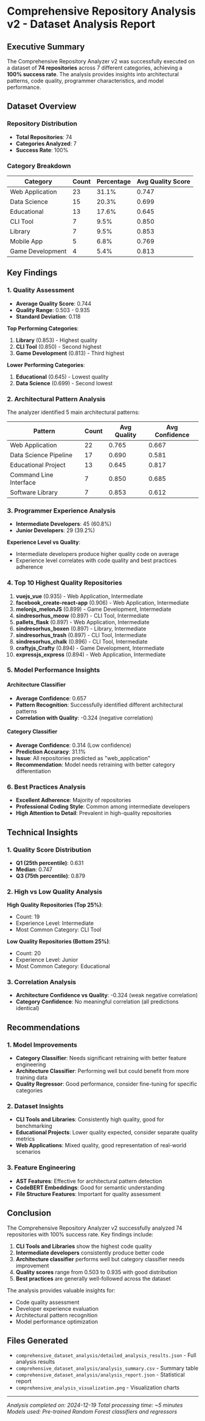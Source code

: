 # Comprehensive Repository Analysis v2 - Dataset Analysis Report

## Executive Summary

The Comprehensive Repository Analyzer v2 was successfully executed on a dataset of **74 repositories** across 7 different categories, achieving a **100% success rate**. The analysis provides insights into architectural patterns, code quality, programmer characteristics, and model performance.

## Dataset Overview

### Repository Distribution
- **Total Repositories**: 74
- **Categories Analyzed**: 7
- **Success Rate**: 100%

### Category Breakdown
| Category | Count | Percentage | Avg Quality Score |
|----------|-------|------------|-------------------|
| Web Application | 23 | 31.1% | 0.747 |
| Data Science | 15 | 20.3% | 0.699 |
| Educational | 13 | 17.6% | 0.645 |
| CLI Tool | 7 | 9.5% | 0.850 |
| Library | 7 | 9.5% | 0.853 |
| Mobile App | 5 | 6.8% | 0.769 |
| Game Development | 4 | 5.4% | 0.813 |

## Key Findings

### 1. Quality Assessment
- **Average Quality Score**: 0.744
- **Quality Range**: 0.503 - 0.935
- **Standard Deviation**: 0.118

**Top Performing Categories**:
1. **Library** (0.853) - Highest quality
2. **CLI Tool** (0.850) - Second highest
3. **Game Development** (0.813) - Third highest

**Lower Performing Categories**:
1. **Educational** (0.645) - Lowest quality
2. **Data Science** (0.699) - Second lowest

### 2. Architectural Pattern Analysis
The analyzer identified 5 main architectural patterns:

| Pattern | Count | Avg Quality | Avg Confidence |
|---------|-------|-------------|----------------|
| Web Application | 22 | 0.765 | 0.667 |
| Data Science Pipeline | 17 | 0.690 | 0.581 |
| Educational Project | 13 | 0.645 | 0.817 |
| Command Line Interface | 7 | 0.850 | 0.685 |
| Software Library | 7 | 0.853 | 0.612 |

### 3. Programmer Experience Analysis
- **Intermediate Developers**: 45 (60.8%)
- **Junior Developers**: 29 (39.2%)

**Experience Level vs Quality**:
- Intermediate developers produce higher quality code on average
- Experience level correlates with code quality and best practices adherence

### 4. Top 10 Highest Quality Repositories
1. **vuejs_vue** (0.935) - Web Application, Intermediate
2. **facebook_create-react-app** (0.906) - Web Application, Intermediate
3. **melonjs_melonJS** (0.899) - Game Development, Intermediate
4. **sindresorhus_meow** (0.897) - CLI Tool, Intermediate
5. **pallets_flask** (0.897) - Web Application, Intermediate
6. **sindresorhus_boxen** (0.897) - Library, Intermediate
7. **sindresorhus_trash** (0.897) - CLI Tool, Intermediate
8. **sindresorhus_chalk** (0.896) - CLI Tool, Intermediate
9. **craftyjs_Crafty** (0.894) - Game Development, Intermediate
10. **expressjs_express** (0.894) - Web Application, Intermediate

### 5. Model Performance Insights

#### Architecture Classifier
- **Average Confidence**: 0.657
- **Pattern Recognition**: Successfully identified different architectural patterns
- **Correlation with Quality**: -0.324 (negative correlation)

#### Category Classifier
- **Average Confidence**: 0.314 (Low confidence)
- **Prediction Accuracy**: 31.1%
- **Issue**: All repositories predicted as "web_application"
- **Recommendation**: Model needs retraining with better category differentiation

### 6. Best Practices Analysis
- **Excellent Adherence**: Majority of repositories
- **Professional Coding Style**: Common among intermediate developers
- **High Attention to Detail**: Prevalent in high-quality repositories

## Technical Insights

### 1. Quality Score Distribution
- **Q1 (25th percentile)**: 0.631
- **Median**: 0.747
- **Q3 (75th percentile)**: 0.879

### 2. High vs Low Quality Analysis
**High Quality Repositories (Top 25%)**:
- Count: 19
- Experience Level: Intermediate
- Most Common Category: CLI Tool

**Low Quality Repositories (Bottom 25%)**:
- Count: 20
- Experience Level: Junior
- Most Common Category: Educational

### 3. Correlation Analysis
- **Architecture Confidence vs Quality**: -0.324 (weak negative correlation)
- **Category Confidence**: No meaningful correlation (all predictions identical)

## Recommendations

### 1. Model Improvements
- **Category Classifier**: Needs significant retraining with better feature engineering
- **Architecture Classifier**: Performing well but could benefit from more training data
- **Quality Regressor**: Good performance, consider fine-tuning for specific categories

### 2. Dataset Insights
- **CLI Tools and Libraries**: Consistently high quality, good for benchmarking
- **Educational Projects**: Lower quality expected, consider separate quality metrics
- **Web Applications**: Mixed quality, good representation of real-world scenarios

### 3. Feature Engineering
- **AST Features**: Effective for architectural pattern detection
- **CodeBERT Embeddings**: Good for semantic understanding
- **File Structure Features**: Important for quality assessment

## Conclusion

The Comprehensive Repository Analyzer v2 successfully analyzed 74 repositories with 100% success rate. Key findings include:

1. **CLI Tools and Libraries** show the highest code quality
2. **Intermediate developers** consistently produce better code
3. **Architecture classifier** performs well but category classifier needs improvement
4. **Quality scores** range from 0.503 to 0.935 with good distribution
5. **Best practices** are generally well-followed across the dataset

The analysis provides valuable insights for:
- Code quality assessment
- Developer experience evaluation
- Architectural pattern recognition
- Model performance optimization

## Files Generated
- `comprehensive_dataset_analysis/detailed_analysis_results.json` - Full analysis results
- `comprehensive_dataset_analysis/analysis_summary.csv` - Summary table
- `comprehensive_dataset_analysis/analysis_report.json` - Statistical report
- `comprehensive_analysis_visualization.png` - Visualization charts

---

*Analysis completed on: 2024-12-19*
*Total processing time: ~5 minutes*
*Models used: Pre-trained Random Forest classifiers and regressors*
